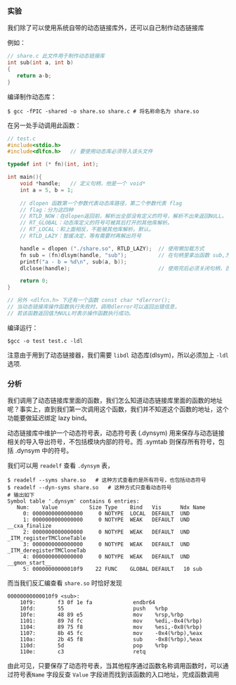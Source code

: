 ### 实验

我们除了可以使用系统自带的动态链接库外，还可以自己制作动态链接库

例如：

```c
// share.c 此文件用于制作动态链接库
int sub(int a, int b)
{
   return a-b;
}
```

编译制作动态库：

```shell
$ gcc -fPIC -shared -o share.so share.c	# 将名称命名为 share.so
```



在另一处手动调用此函数：

```c
// test.c
#include<stdio.h>
#include<dlfcn.h>	// 要使用动态库必须导入该头文件

typedef int (* fn)(int, int);

int main(){
	void *handle; 	// 定义句柄，他是一个 void*
	int a = 5, b = 1;
	
    // dlopen 函数第一个参数代表动态库路径，第二个参数代表 flag
    // flag：分为这四种 
    // RTLD_NOW：在dlopen返回前，解析出全部没有定义的符号，解析不出来返回NULL。
    // RT_GLOBAL：动态库定义的符号可被其后打开的其他库解析。
    // RT_LOCAL：和上面相反，不能被其他库解析。默认。
    // RTLD_LAZY：暂缓决定，等有需要时再解出符号

	handle = dlopen ("./share.so", RTLD_LAZY);	// 使用懒加载方式
	fn sub = (fn)dlsym(handle, "sub"); 			// 在句柄里拿出函数 sub,为此我们需要知道 sub 函数的类型
	printf("a - b = %d\n", sub(a, b));
	dlclose(handle);							// 使用完后必须关闭句柄，否则造成资源泄露

	return 0;
}

// 另外 <dlfcn.h> 下还有一个函数 const char *dlerror();
// 当动态链接库操作函数执行失败时，调用dlerror可以返回出错信息，
// 若该函数返回值为NULL时表示操作函数执行成功。
```

编译运行：

```shell
$gcc -o test test.c -ldl
```

注意由于用到了动态链接器，我们需要 `libdl` 动态库(dlsym)，所以必须加上 `-ldl` 选项.



### 分析

我们调用了动态链接库里面的函数，我们怎么知道动态链接库里面的函数的地址呢？事实上，直到我们第一次调用这个函数，我们并不知道这个函数的地址，这个功能要做延迟绑定 lazy bind。

动态链接库中维护一个动态符号表，动态符号表 (.dynsym) 用来保存与动态链接相关的导入导出符号，不包括模块内部的符号。而 .symtab 则保存所有符号，包括 .dynsym 中的符号。

我们可以用 `readelf`  查看 `.dynsym` 表，

```shell
$ readelf --syms share.so	# 这种方式查看的是所有符号，也包括动态符号
$ readelf --dyn-syms share.so	# 这种方式只查看动态符号
# 输出如下
Symbol table '.dynsym' contains 6 entries:
   Num:    Value          Size Type    Bind   Vis      Ndx Name
     0: 0000000000000000     0 NOTYPE  LOCAL  DEFAULT  UND
     1: 0000000000000000     0 NOTYPE  WEAK   DEFAULT  UND __cxa_finalize
     2: 0000000000000000     0 NOTYPE  WEAK   DEFAULT  UND _ITM_registerTMCloneTable
     3: 0000000000000000     0 NOTYPE  WEAK   DEFAULT  UND _ITM_deregisterTMCloneTab
     4: 0000000000000000     0 NOTYPE  WEAK   DEFAULT  UND __gmon_start__
     5: 00000000000010f9    22 FUNC    GLOBAL DEFAULT   10 sub
```



而当我们反汇编查看 `share.so` 时恰好发现

```assembly
00000000000010f9 <sub>:
    10f9:       f3 0f 1e fa             endbr64
    10fd:       55                      push   %rbp
    10fe:       48 89 e5                mov    %rsp,%rbp
    1101:       89 7d fc                mov    %edi,-0x4(%rbp)
    1104:       89 75 f8                mov    %esi,-0x8(%rbp)
    1107:       8b 45 fc                mov    -0x4(%rbp),%eax
    110a:       2b 45 f8                sub    -0x8(%rbp),%eax
    110d:       5d                      pop    %rbp
    110e:       c3                      retq
```

由此可见，只要保存了动态符号表，当其他程序通过函数名称调用函数时，可以通过符号表`Name` 字段反查 `Value` 字段进而找到该函数的入口地址，完成函数调用
